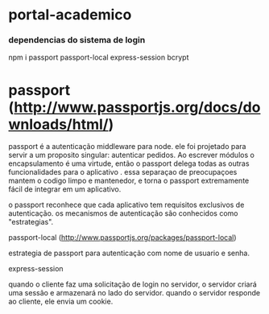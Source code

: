 # portal-academico

### dependencias do sistema de login

npm i passport passport-local express-session bcrypt

# passport (http://www.passportjs.org/docs/downloads/html/)

passport é a autenticação middleware para node. ele foi projetado para servir a um proposito singular: autenticar pedidos. Ao escrever módulos o encapsulamento é uma virtude, então o passport delega todas as outras funcionalidades para o aplicativo .
essa separaçao de preocupaçoes mantem o codigo limpo e mantenedor, e torna o passport extremamente fácil de integrar em um aplicativo.

o passport reconhece que cada aplicativo tem requisitos exclusivos de autenticação. os mecanismos de autenticação são conhecidos como "estrategias".


passport-local
(http://www.passportjs.org/packages/passport-local)

estrategia de passport para autenticação com nome de usuario e senha.

express-session

quando o cliente faz uma solicitação de login no servidor, o servidor criará uma sessão e armazenará no lado do servidor. quando o servidor responde ao cliente, ele envia um cookie.